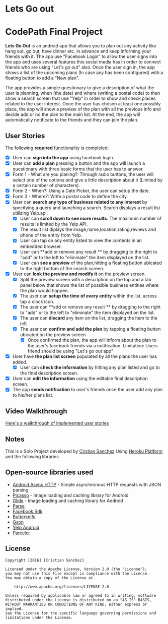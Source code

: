 # Lets Go out
# CodePath Final Project

**Lets Go Out** is an android app that allows you to plan out any activity like hang out, go out, have dinner etc. in advance and keep informing your friends with it. The app use "Facebook Login" to allow the user signs into the app and uses several features this social media has in order to connect friends who are using "Let's go out" also. Once the user sign in, the app shows a list of the upcoming plans (In case any has been configured) with a floating button to add a "New plan".

The app provides a simple questionary to give a description of what the user is planning, when (the date) and where (writing a postal code) to then show a search screen that use "Yelp" in order to show and check places related to the user interest. Once the user has chosen at least one possibly place, the app will show a preview of the plan with all the previous info and decide add or no the plan to the main list. At the end, the app will automatically notificate to the friends and they can join the plan.

## User Stories

The following **required** functionality is completed:

* [x]	User can **sign into the app** using facebook login.
* [x]	User can **add a plan** pressing a button and the app will launch a questionary with three basic forms that the user has to answer.
  * [x] Form 1 - What are you planing?: Through radio buttons, the user will select one of the options and give a little description about it (Limited by a certain number of characters).
  * [x] Form 2 - When?: Using a Date Picker, the user can setup the date.
  * [x] Form 3 - Where?: Write a postal code to define the city.
* [x] User can **search any type of business related to any interest** by specifying a query and launching a search. Search displays a result list utilizing Yelp.api.
  * [x] User can **scroll down to see more results**. The maximum number of results is limited by the Yelp API.
  * [x]	The result list diplays the image,name,location,rating,reviews and phone of the entity from Yelp.
  * [x] User can tap on any entity listed to view the contents in an embedded browser.
  * [x] User can **add or remove any result ** by dragging to the right to "add" or to the left to "eliminate" the item    displayed on the list.
  * [x] User can **see a preview** of the plan,hitting a floating button ubicated to the right bottom of the search screen.
* [x] User can **look the preview and modify it** on the preview screen.
  * [x]	Split the preview screen with a description on the top and a tab panel below that shows the list of possible business entities where the plan would happen.
  * [x] The user can **setup the time of every entity** within the list, across tap a clock icon.
  * [x] The user can **add or remove any result ** by dragging to the right to "add" or to the left to "eliminate" the item    displayed on the list.
  * [x] The user can **discard** any item on the list, dragging the item to the left
  * [x] The user can **confirm and add the plan** by tapping a floating button ubicated on the preview screen
  	* [x] Once confirmed the plan, the app will inform about the plan to the user's facebook friends via a notification. 		Limitation: Users friend should be using "Let's go out app"
* [x] User have **the plan list screen** populated by all the plans the user has added.
  * [x]	User can **check the information** by hitting any plan listed and go to the final description screen.
* [x] User can **edit the information** using the editable final description screen. 
* [x] The app **sends notification** to user's friends once the user add any plan to his/her plans list. 

## Video Walkthrough

[Here's a walkthrough of implemented user stories](https://www.youtube.com/watch?v=2FQRCWqnOgM&t=77s)

## Notes
This is a Solo Project developed by [Cristian Sanchez](https://www.linkedin.com/in/kristianss27)
Using [Heroku Platform](https://www.heroku.com/) and the following libraries

## Open-source libraries used

- [Android Async HTTP](https://github.com/loopj/android-async-http) - Simple asynchronous HTTP requests with JSON parsing
- [Picasso](http://square.github.io/picasso/) - Image loading and caching library for Android
- [Glide](https://github.com/bumptech/glide) - Image loading and caching library for Android
- [Parse](http://parseplatform.github.io/docs/android/guide/)
- [Facebook Sdk](https://developers.facebook.com/docs/android/)
- [Butterknife](jakewharton.github.io/butterknife/)
- [Gson](https://github.com/google/gson)
- [Yelp Android](https://github.com/Yelp/yelp-android)
- [Parceler](https://guides.codepath.com/android/Using-Parceler)

## License

    Copyright [2016] [Cristian Sanchez]

    Licensed under the Apache License, Version 2.0 (the "License");
    you may not use this file except in compliance with the License.
    You may obtain a copy of the License at

        http://www.apache.org/licenses/LICENSE-2.0

    Unless required by applicable law or agreed to in writing, software
    distributed under the License is distributed on an "AS IS" BASIS,
    WITHOUT WARRANTIES OR CONDITIONS OF ANY KIND, either express or implied.
    See the License for the specific language governing permissions and
    limitations under the License.
